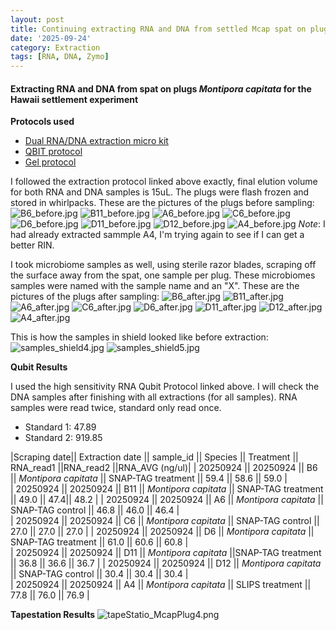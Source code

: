 ```yaml
---
layout: post
title: Continuing extracting RNA and DNA from settled Mcap spat on plugs, Hawaii - 092425
date: '2025-09-24'
category: Extraction
tags: [RNA, DNA, Zymo]
---
```


#### Extracting RNA and DNA from spat on plugs _Montipora capitata_ for the Hawaii settlement experiment

**Protocols used**

- [Dual RNA/DNA extraction micro kit](https://fscucchia-labnotebooks.github.io/FScucchia_Putnam_Lab_Notebook/DNA-RNA-extraction-Zymo-micro-kit/)
- [QBIT protocol](https://github.com/meschedl/MESPutnam_Open_Lab_Notebook/blob/master/_posts/2019-03-08-Qubit-Protocol.md)
- [Gel protocol](https://github.com/Kterpis/Putnam_Lab_Notebook/blob/master/_posts/2021-10-08-20211008-RNA-DNA-extractions-from-E5-project.md)

I followed the extraction protocol linked above exactly, final elution volume for both RNA and DNA samples is 15uL. 
The plugs were flash frozen and stored in whirlpacks. These are the pictures of the plugs before sampling:
![B6_before.jpg](https://github.com/FScucchia-LabNotebooks/FScucchia_Putnam_Lab_Notebook/blob/master/images/B6_before.jpg?raw=true)
![B11_before.jpg](https://github.com/FScucchia-LabNotebooks/FScucchia_Putnam_Lab_Notebook/blob/master/images/B11_before.jpg?raw=true)
![A6_before.jpg](https://github.com/FScucchia-LabNotebooks/FScucchia_Putnam_Lab_Notebook/blob/master/images/A6_before.jpg?raw=true)
![C6_before.jpg](https://github.com/FScucchia-LabNotebooks/FScucchia_Putnam_Lab_Notebook/blob/master/images/C6_before.jpg?raw=true)
![D6_before.jpg](https://github.com/FScucchia-LabNotebooks/FScucchia_Putnam_Lab_Notebook/blob/master/images/D6_before.jpg?raw=true)
![D11_before.jpg](https://github.com/FScucchia-LabNotebooks/FScucchia_Putnam_Lab_Notebook/blob/master/images/D11_before.jpg?raw=true)
![D12_before.jpg](https://github.com/FScucchia-LabNotebooks/FScucchia_Putnam_Lab_Notebook/blob/master/images/D12_before.jpg?raw=true)
![A4_before.jpg](https://github.com/FScucchia-LabNotebooks/FScucchia_Putnam_Lab_Notebook/blob/master/images/A4_before.jpg?raw=true)
_Note_: I had already extracted sammple A4, I'm trying again to see if I can get a better RIN.

I took microbiome samples as well, using sterile razor blades, scraping off the surface away from the spat, one sample per plug. These microbiomes samples were named with the sample name and an "X". These are the pictures of the plugs after sampling:
![B6_after.jpg](https://github.com/FScucchia-LabNotebooks/FScucchia_Putnam_Lab_Notebook/blob/master/images/B6_after.jpg?raw=true)
![B11_after.jpg](https://github.com/FScucchia-LabNotebooks/FScucchia_Putnam_Lab_Notebook/blob/master/images/B11_after.jpg?raw=true)
![A6_after.jpg](https://github.com/FScucchia-LabNotebooks/FScucchia_Putnam_Lab_Notebook/blob/master/images/A6_after.jpg?raw=true)
![C6_after.jpg](https://github.com/FScucchia-LabNotebooks/FScucchia_Putnam_Lab_Notebook/blob/master/images/C6_after.jpg?raw=true)
![D6_after.jpg](https://github.com/FScucchia-LabNotebooks/FScucchia_Putnam_Lab_Notebook/blob/master/images/D6_after.jpg?raw=true)
![D11_after.jpg](https://github.com/FScucchia-LabNotebooks/FScucchia_Putnam_Lab_Notebook/blob/master/images/D11_after.jpg?raw=true)
![D12_after.jpg](https://github.com/FScucchia-LabNotebooks/FScucchia_Putnam_Lab_Notebook/blob/master/images/D12_after.jpg?raw=true)
![A4_after.jpg](https://github.com/FScucchia-LabNotebooks/FScucchia_Putnam_Lab_Notebook/blob/master/images/A4_after.jpg?raw=true)

This is how the samples in shield looked like before extraction:
![samples_shield4.jpg](https://github.com/FScucchia-LabNotebooks/FScucchia_Putnam_Lab_Notebook/blob/master/images/samples_shield4.jpg?raw=true)
![samples_shield5.jpg](https://github.com/FScucchia-LabNotebooks/FScucchia_Putnam_Lab_Notebook/blob/master/images/samples_shield5.jpg?raw=true)


**Qubit Results**

I used the high sensitivity RNA Qubit Protocol linked above. I will check the DNA samples after finishing with all extractions (for all samples). RNA samples were read twice, standard only read once.

- Standard 1: 47.89
- Standard 2: 919.85

|Scraping date|| Extraction date || sample_id || Species || Treatment || RNA_read1 ||RNA_read2 ||RNA_AVG (ng/ul)|
| 20250924 || 20250924 || B6 || *Montipora capitata*  || SNAP-TAG treatment || 59.4   ||  58.6    || 59.0  |           
| 20250924 || 20250924 || B11  || *Montipora capitata* || SNAP-TAG treatment   ||  49.0 || 47.4|| 48.2  |
| 20250924 || 20250924 || A6 || *Montipora capitata*  || SNAP-TAG control  || 46.8 || 46.0  || 46.4   |           
| 20250924 || 20250924 || C6  || *Montipora capitata* || SNAP-TAG control  || 27.0 || 27.0 || 27.0  |
| 20250924 || 20250924 || D6 || *Montipora capitata*  || SNAP-TAG treatment  || 61.0  || 60.6  || 60.8  |           
| 20250924 || 20250924 || D11  || *Montipora capitata* ||SNAP-TAG treatment   || 36.8 || 36.6 || 36.7   |
| 20250924 || 20250924 || D12 || *Montipora capitata*  || SNAP-TAG control  || 30.4 || 30.4 || 30.4 |           
| 20250924 || 20250924 || A4  || *Montipora capitata* || SLIPS treatment  || 77.8 || 76.0 || 76.9   |

**Tapestation Results**
![tapeStatio_McapPlug4.png](https://github.com/FScucchia-LabNotebooks/FScucchia_Putnam_Lab_Notebook/blob/master/images/tapeStatio_McapPlug4.png?raw=true)



